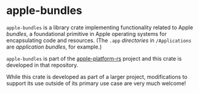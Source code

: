 # apple-bundles

`apple-bundles` is a library crate implementing functionality related
to Apple *bundles*, a foundational primitive in Apple operating systems for
encapsulating code and resources. (The ``.app`` *directories* in
``/Applications`` are *application bundles*, for example.)

`apple-bundles` is part of the
[apple-platform-rs](https://github.com/indygreg/apple-platform-rs) project and this
crate is developed in that repository.

While this crate is developed as part of a larger project, modifications
to support its use outside of its primary use case are very much welcome!
